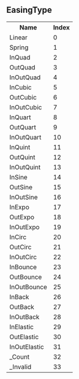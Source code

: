 ## EasingType

<table><tr><th>Name</th><th>Index</th><tr><td>Linear</td><td>0</td></tr><tr><td>Spring</td><td>1</td></tr><tr><td>InQuad</td><td>2</td></tr><tr><td>OutQuad</td><td>3</td></tr><tr><td>InOutQuad</td><td>4</td></tr><tr><td>InCubic</td><td>5</td></tr><tr><td>OutCubic</td><td>6</td></tr><tr><td>InOutCubic</td><td>7</td></tr><tr><td>InQuart</td><td>8</td></tr><tr><td>OutQuart</td><td>9</td></tr><tr><td>InOutQuart</td><td>10</td></tr><tr><td>InQuint</td><td>11</td></tr><tr><td>OutQuint</td><td>12</td></tr><tr><td>InOutQuint</td><td>13</td></tr><tr><td>InSine</td><td>14</td></tr><tr><td>OutSine</td><td>15</td></tr><tr><td>InOutSine</td><td>16</td></tr><tr><td>InExpo</td><td>17</td></tr><tr><td>OutExpo</td><td>18</td></tr><tr><td>InOutExpo</td><td>19</td></tr><tr><td>InCirc</td><td>20</td></tr><tr><td>OutCirc</td><td>21</td></tr><tr><td>InOutCirc</td><td>22</td></tr><tr><td>InBounce</td><td>23</td></tr><tr><td>OutBounce</td><td>24</td></tr><tr><td>InOutBounce</td><td>25</td></tr><tr><td>InBack</td><td>26</td></tr><tr><td>OutBack</td><td>27</td></tr><tr><td>InOutBack</td><td>28</td></tr><tr><td>InElastic</td><td>29</td></tr><tr><td>OutElastic</td><td>30</td></tr><tr><td>InOutElastic</td><td>31</td></tr><tr><td>_Count</td><td>32</td></tr><tr><td>_Invalid</td><td>33</td></tr></table>